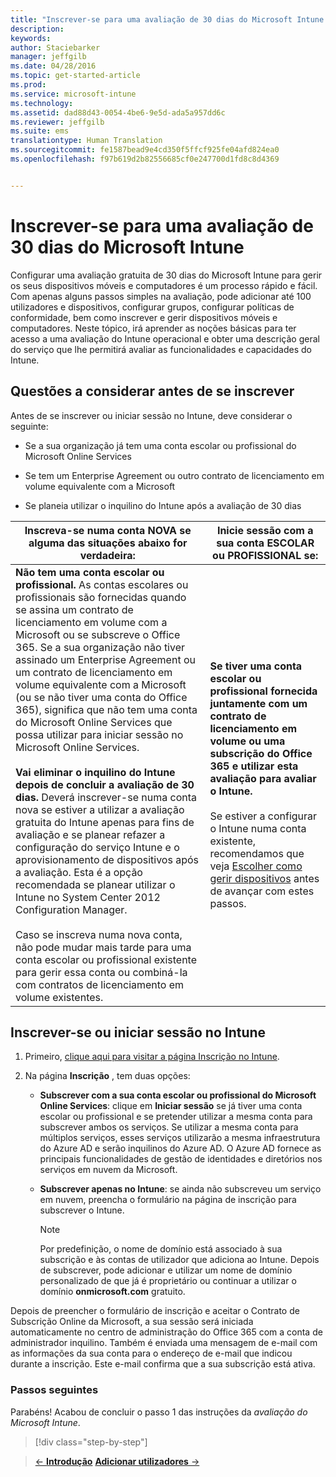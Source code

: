 ```yaml
---
title: "Inscrever-se para uma avaliação de 30 dias do Microsoft Intune | Microsoft Intune"
description: 
keywords: 
author: Staciebarker
manager: jeffgilb
ms.date: 04/28/2016
ms.topic: get-started-article
ms.prod: 
ms.service: microsoft-intune
ms.technology: 
ms.assetid: dad88d43-0054-4be6-9e5d-ada5a957dd6c
ms.reviewer: jeffgilb
ms.suite: ems
translationtype: Human Translation
ms.sourcegitcommit: fe1587bead9e4cd350f5ffcf925fe04afd824ea0
ms.openlocfilehash: f97b619d2b82556685cf0e247700d1fd8c8d4369


---
```


# Inscrever-se para uma avaliação de 30 dias do Microsoft Intune

Configurar uma avaliação gratuita de 30 dias do Microsoft Intune para gerir os seus dispositivos móveis e computadores é um processo rápido e fácil. Com apenas alguns passos simples na avaliação, pode adicionar até 100 utilizadores e dispositivos, configurar grupos, configurar políticas de conformidade, bem como inscrever e gerir dispositivos móveis e computadores. Neste tópico, irá aprender as noções básicas para ter acesso a uma avaliação do Intune operacional e obter uma descrição geral do serviço que lhe permitirá avaliar as funcionalidades e capacidades do Intune.

## Questões a considerar antes de se inscrever

Antes de se inscrever ou iniciar sessão no Intune, deve considerar o seguinte:

-   Se a sua organização já tem uma conta escolar ou profissional do Microsoft Online Services

-   Se tem um Enterprise Agreement ou outro contrato de licenciamento em volume equivalente com a Microsoft

-   Se planeia utilizar o inquilino do Intune após a avaliação de 30 dias

|Inscreva-se numa conta NOVA se alguma das situações abaixo for verdadeira:|Inicie sessão com a sua conta ESCOLAR ou PROFISSIONAL se:|
|-----------------------------------------------------------------|------------------------------------------------|
|**Não tem uma conta escolar ou profissional.** As contas escolares ou profissionais são fornecidas quando se assina um contrato de licenciamento em volume com a Microsoft ou se subscreve o Office 365. Se a sua organização não tiver assinado um Enterprise Agreement ou um contrato de licenciamento em volume equivalente com a Microsoft (ou se não tiver uma conta do Office 365), significa que não tem uma conta do Microsoft Online Services que possa utilizar para iniciar sessão no Microsoft Online Services.<br /><br />**Vai eliminar o inquilino do Intune depois de concluir a avaliação de 30 dias.** Deverá inscrever-se numa conta nova se estiver a utilizar a avaliação gratuita do Intune apenas para fins de avaliação e se planear refazer a configuração do serviço Intune e o aprovisionamento de dispositivos após a avaliação. Esta é a opção recomendada se planear utilizar o Intune no System Center 2012 Configuration Manager.<br /><br />Caso se inscreva numa nova conta, não pode mudar mais tarde para uma conta escolar ou profissional existente para gerir essa conta ou combiná-la com contratos de licenciamento em volume existentes.|**Se tiver uma conta escolar ou profissional fornecida juntamente com um contrato de licenciamento em volume ou uma subscrição do Office 365 e utilizar esta avaliação para avaliar o Intune.**<br /><br />Se estiver a configurar o Intune numa conta existente, recomendamos que veja [Escolher como gerir dispositivos](/intune/get-started/choose-how-to-manage-devices) antes de avançar com estes passos.|

## Inscrever-se ou iniciar sessão no Intune

1.  Primeiro, [clique aqui para visitar a página Inscrição no Intune](https://portal.office.com/Signup/Signup.aspx?OfferId=40BE278A-DFD1-470a-9EF7-9F2596EA7FF9&dl=INTUNE_A&ali=1#0%20).

2.  Na página **Inscrição** , tem duas opções:

    -   **Subscrever com a sua conta escolar ou profissional do Microsoft Online Services**: clique em **Iniciar sessão** se já tiver uma conta escolar ou profissional e se pretender utilizar a mesma conta para subscrever ambos os serviços. Se utilizar a mesma conta para múltiplos serviços, esses serviços utilizarão a mesma infraestrutura do Azure AD e serão inquilinos do Azure AD. O Azure AD fornece as principais funcionalidades de gestão de identidades e diretórios nos serviços em nuvem da Microsoft.

    -   **Subscrever apenas no Intune**: se ainda não subscreveu um serviço em nuvem, preencha o formulário na página de inscrição para subscrever o Intune.

        > [!NOTE]
        > Por predefinição, o nome de domínio está associado à sua subscrição e às contas de utilizador que adiciona ao Intune. Depois de subscrever, pode adicionar e utilizar um nome de domínio personalizado de que já é proprietário ou continuar a utilizar o domínio **onmicrosoft.com** gratuito.

Depois de preencher o formulário de inscrição e aceitar o Contrato de Subscrição Online da Microsoft, a sua sessão será iniciada automaticamente no centro de administração do Office 365 com a conta de administrador inquilino. Também é enviada uma mensagem de e-mail com as informações da sua conta para o endereço de e-mail que indicou durante a inscrição. Este e-mail confirma que a sua subscrição está ativa.

### Passos seguintes
Parabéns! Acabou de concluir o passo 1 das instruções da *avaliação do Microsoft Intune*.

>[!div class="step-by-step"]

>[&larr; **Introdução**](get-started-with-a-30-day-trial-of-microsoft-intune.md)     [**Adicionar utilizadores** &rarr;](get-started-with-a-30-day-trial-of-microsoft-intune-step-2.md)  



<!--HONumber=Jul16_HO1-->


